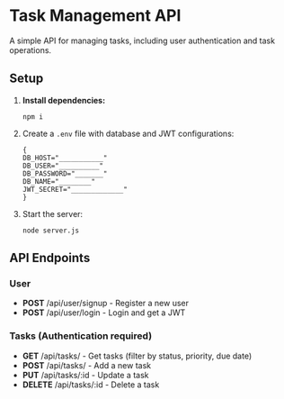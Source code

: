 <body>

<h1>Task Management API</h1>

<p>A simple API for managing tasks, including user authentication and task operations.</p>

<h2>Setup</h2>

<ol>
    <li><strong>Install dependencies:</strong>
        <pre><code>npm i</code></pre>
    </li>
    <li>Create a <code>.env</code> file with database and JWT configurations:
        <pre><code>{
DB_HOST="___________"
DB_USER="__________"
DB_PASSWORD="_______"
DB_NAME="________"
JWT_SECRET="_____________"
}</code></pre>
    </li>
    <li>Start the server:
        <pre><code>node server.js</code></pre>
    </li>
</ol>

<h2>API Endpoints</h2>

<h3>User</h3>
<ul>
    <li><strong>POST</strong> /api/user/signup - Register a new user</li>
    <li><strong>POST</strong> /api/user/login - Login and get a JWT</li>
</ul>

<h3>Tasks (Authentication required)</h3>
<ul>
    <li><strong>GET</strong> /api/tasks/ - Get tasks (filter by status, priority, due date)</li>
    <li><strong>POST</strong> /api/tasks/ - Add a new task</li>
    <li><strong>PUT</strong> /api/tasks/:id - Update a task</li>
    <li><strong>DELETE</strong> /api/tasks/:id - Delete a task</li>
</ul>

</body>

